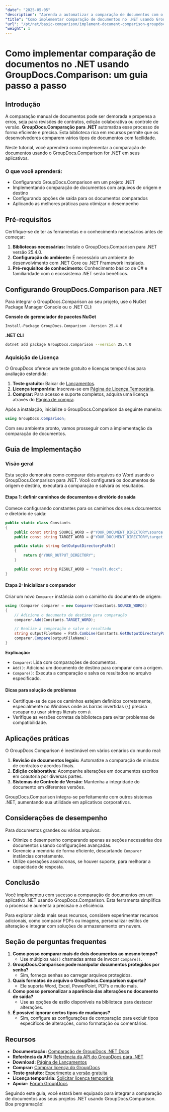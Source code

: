 ```yaml
---
"date": "2025-05-05"
"description": "Aprenda a automatizar a comparação de documentos com o GroupDocs.Comparison para .NET. Este guia passo a passo ajuda você a configurar, configurar e executar comparações sem complicações."
"title": "Como implementar comparação de documentos no .NET usando GroupDocs.Comparison&#58; um guia passo a passo"
"url": "/pt/net/basic-comparison/implement-document-comparison-groupdocs-net/"
"weight": 1
---
```


# Como implementar comparação de documentos no .NET usando GroupDocs.Comparison: um guia passo a passo

## Introdução

A comparação manual de documentos pode ser demorada e propensa a erros, seja para revisões de contratos, edição colaborativa ou controle de versão. **GroupDocs.Comparação para .NET** automatiza esse processo de forma eficiente e precisa. Esta biblioteca rica em recursos permite que os desenvolvedores comparem vários tipos de documentos com facilidade.

Neste tutorial, você aprenderá como implementar a comparação de documentos usando o GroupDocs.Comparison for .NET em seus aplicativos.

### O que você aprenderá:
- Configurando GroupDocs.Comparison em um projeto .NET
- Implementando comparação de documentos com arquivos de origem e destino
- Configurando opções de saída para os documentos comparados
- Aplicando as melhores práticas para otimizar o desempenho

## Pré-requisitos

Certifique-se de ter as ferramentas e o conhecimento necessários antes de começar:
1. **Bibliotecas necessárias:** Instale o GroupDocs.Comparison para .NET versão 25.4.0.
2. **Configuração do ambiente:** É necessário um ambiente de desenvolvimento com .NET Core ou .NET Framework instalado.
3. **Pré-requisitos de conhecimento:** Conhecimento básico de C# e familiaridade com o ecossistema .NET serão benéficos.

## Configurando GroupDocs.Comparison para .NET

Para integrar o GroupDocs.Comparison ao seu projeto, use o NuGet Package Manager Console ou o .NET CLI:

**Console do gerenciador de pacotes NuGet**
```plaintext
Install-Package GroupDocs.Comparison -Version 25.4.0
```

**.NET CLI**
```bash
dotnet add package GroupDocs.Comparison --version 25.4.0
```

### Aquisição de Licença

O GroupDocs oferece um teste gratuito e licenças temporárias para avaliação estendida:
1. **Teste gratuito:** Baixar de [Lançamentos](https://releases.groupdocs.com/comparison/net/).
2. **Licença temporária:** Inscreva-se em [Página de Licença Temporária](https://purchase.groupdocs.com/temporary-license/).
3. **Comprar:** Para acesso e suporte completos, adquira uma licença através do [Página de compra](https://purchase.groupdocs.com/buy).

Após a instalação, inicialize o GroupDocs.Comparison da seguinte maneira:
```csharp
using GroupDocs.Comparison;
```

Com seu ambiente pronto, vamos prosseguir com a implementação da comparação de documentos.

## Guia de Implementação

### Visão geral
Esta seção demonstra como comparar dois arquivos do Word usando o GroupDocs.Comparison para .NET. Você configurará os documentos de origem e destino, executará a comparação e salvará os resultados.

#### Etapa 1: definir caminhos de documentos e diretório de saída
Comece configurando constantes para os caminhos dos seus documentos e diretório de saída:
```csharp
public static class Constants
{
    public const string SOURCE_WORD = @"YOUR_DOCUMENT_DIRECTORY\source.docx";
    public const string TARGET_WORD = @"YOUR_DOCUMENT_DIRECTORY\target.docx";

    public static string GetOutputDirectoryPath()
    {
        return @"YOUR_OUTPUT_DIRECTORY";
    }

    public const string RESULT_WORD = "result.docx";
}
```

#### Etapa 2: Inicializar o comparador
Criar um novo `Comparer` instância com o caminho do documento de origem:
```csharp
using (Comparer comparer = new Comparer(Constants.SOURCE_WORD))
{
    // Adicione o documento de destino para comparação
    comparer.Add(Constants.TARGET_WORD);

    // Realize a comparação e salve o resultado
    string outputFileName = Path.Combine(Constants.GetOutputDirectoryPath(), Constants.RESULT_WORD);
    comparer.Compare(outputFileName);
}
```

**Explicação:**
- `Comparer`: Lida com comparações de documentos.
- `Add()`: Adiciona um documento de destino para comparar com a origem.
- `Compare()`: Executa a comparação e salva os resultados no arquivo especificado.

#### Dicas para solução de problemas
- Certifique-se de que os caminhos estejam definidos corretamente, especialmente no Windows onde as barras invertidas (`\`) precisa escapar ou usar strings literais com `@`.
- Verifique as versões corretas da biblioteca para evitar problemas de compatibilidade.

## Aplicações práticas

O GroupDocs.Comparison é inestimável em vários cenários do mundo real:
1. **Revisão de documentos legais:** Automatize a comparação de minutas de contratos e acordos finais.
2. **Edição colaborativa:** Acompanhe alterações em documentos escritos em coautoria por diversas partes.
3. **Sistemas de Controle de Versão:** Mantenha a integridade do documento em diferentes versões.

GroupDocs.Comparison integra-se perfeitamente com outros sistemas .NET, aumentando sua utilidade em aplicativos corporativos.

## Considerações de desempenho

Para documentos grandes ou vários arquivos:
- Otimize o desempenho comparando apenas as seções necessárias dos documentos usando configurações avançadas.
- Gerencie a memória de forma eficiente, descartando `Comparer` instâncias corretamente.
- Utilize operações assíncronas, se houver suporte, para melhorar a capacidade de resposta.

## Conclusão

Você implementou com sucesso a comparação de documentos em um aplicativo .NET usando GroupDocs.Comparison. Esta ferramenta simplifica o processo e aumenta a precisão e a eficiência.

Para explorar ainda mais seus recursos, considere experimentar recursos adicionais, como comparar PDFs ou imagens, personalizar estilos de alteração e integrar com soluções de armazenamento em nuvem.

## Seção de perguntas frequentes

1. **Como posso comparar mais de dois documentos ao mesmo tempo?**
   - Use múltiplos `Add()` chamadas antes de invocar `Compare()`.
2. **GroupDocs.Comparison pode manipular documentos protegidos por senha?**
   - Sim, forneça senhas ao carregar arquivos protegidos.
3. **Quais formatos de arquivo o GroupDocs.Comparison suporta?**
   - Ele suporta Word, Excel, PowerPoint, PDFs e muito mais.
4. **Como posso personalizar a aparência das alterações no documento de saída?**
   - Use as opções de estilo disponíveis na biblioteca para destacar alterações.
5. **É possível ignorar certos tipos de mudanças?**
   - Sim, configure as configurações de comparação para excluir tipos específicos de alterações, como formatação ou comentários.

## Recursos
- **Documentação:** [Comparação de GroupDocs .NET Docs](https://docs.groupdocs.com/comparison/net/)
- **Referência da API:** [Referência da API do GroupDocs para .NET](https://reference.groupdocs.com/comparison/net/)
- **Download:** [Página de Lançamentos](https://releases.groupdocs.com/comparison/net/)
- **Comprar:** [Comprar licença do GroupDocs](https://purchase.groupdocs.com/buy)
- **Teste gratuito:** [Experimente a versão gratuita](https://releases.groupdocs.com/comparison/net/)
- **Licença temporária:** [Solicitar licença temporária](https://purchase.groupdocs.com/temporary-license/)
- **Apoiar:** [Fórum GroupDocs](https://forum.groupdocs.com/c/comparison/)

Seguindo este guia, você estará bem equipado para integrar a comparação de documentos aos seus projetos .NET usando GroupDocs.Comparison. Boa programação!